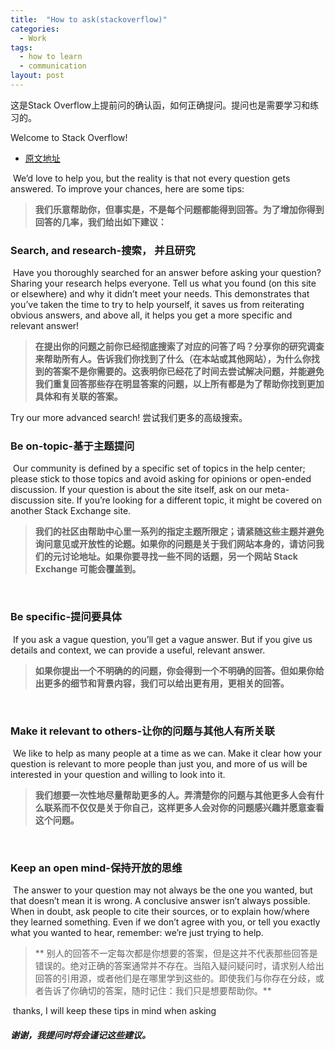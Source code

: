 ```yaml
---
title:  "How to ask(stackoverflow)"
categories:
  - Work
tags:
  - how to learn
  - communication
layout: post
---
```


这是Stack Overflow上提前问的确认函，如何正确提问。提问也是需要学习和练习的。

Welcome to Stack Overflow!

* [原文地址](https://stackoverflow.com/questions/ask/advice?)


​
We’d love to help you, but the reality is that not every question gets answered. To improve your chances, here are some tips:
> **我们乐意帮助你，但事实是，不是每个问题都能得到回答。为了增加你得到回答的几率，我们给出如下建议：**
​

### Search, and research-搜索， 并且研究
​
Have you thoroughly searched for an answer before asking your question? Sharing your research helps everyone. Tell us what you found (on this site or elsewhere) and why it didn’t meet your needs. This demonstrates that you’ve taken the time to try to help yourself, it saves us from reiterating obvious answers, and above all, it helps you get a more specific and relevant answer!
> **在提出你的问题之前你已经彻底搜索了对应的问答了吗？分享你的研究调查来帮助所有人。告诉我们你找到了什么（在本站或其他网站），为什么你找到的答案不是你需要的。这表明你已经花了时间去尝试解决问题，并能避免我们重复回答那些存在明显答案的问题，以上所有都是为了帮助你找到更加具体和有关联的答案。**
​

Try our more advanced search!
尝试我们更多的高级搜索。
​
### Be on-topic-基于主题提问
​
Our community is defined by a specific set of topics in the help center; please stick to those topics and avoid asking for opinions or open-ended discussion. If your question is about the site itself, ask on our meta-discussion site. If you’re looking for a different topic, it might be covered on another Stack Exchange site.
> **我们的社区由帮助中心里一系列的指定主题所限定；请紧随这些主题并避免询问意见或开放性的论题。如果你的问题是关于我们网站本身的，请访问我们的元讨论地址。如果你要寻找一些不同的话题，另一个网站 Stack Exchange 可能会覆盖到。**

​
### Be specific-提问要具体
​
If you ask a vague question, you’ll get a vague answer. But if you give us details and context, we can provide a useful, relevant answer.
> **如果你提出一个不明确的的问题，你会得到一个不明确的回答。但如果你给出更多的细节和背景内容，我们可以给出更有用，更相关的回答。**

​
### Make it relevant to others-让你的问题与其他人有所关联
​
We like to help as many people at a time as we can. Make it clear how your question is relevant to more people than just you, and more of us will be interested in your question and willing to look into it.
> **我们想要一次性地尽量帮助更多的人。弄清楚你的问题与其他更多人会有什么联系而不仅仅是关于你自己，这样更多人会对你的问题感兴趣并愿意查看这个问题。**

​
### Keep an open mind-保持开放的思维
​
The answer to your question may not always be the one you wanted, but that doesn’t mean it is wrong. A conclusive answer isn’t always possible. When in doubt, ask people to cite their sources, or to explain how/where they learned something. Even if we don’t agree with you, or tell you exactly what you wanted to hear, remember: we’re just trying to help.
> ** 别人的回答不一定每次都是你想要的答案，但是这并不代表那些回答是错误的。绝对正确的答案通常并不存在。当陷入疑问疑问时，请求别人给出回答的引用源，或者他们是在哪里学到这些的。即使我们与你存在分歧，或者告诉了你确切的答案，随时记住：我们只是想要帮助你。**

​
thanks, I will keep these tips in mind when asking
##### 谢谢，我提问时将会谨记这些建议。

